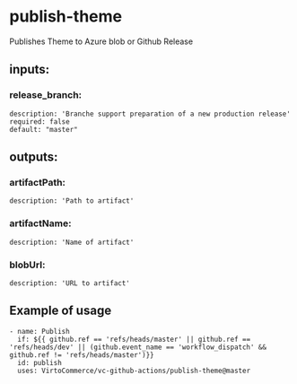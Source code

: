 # publish-theme

Publishes Theme to Azure blob or Github Release

## inputs:

### release_branch: 

    description: 'Branche support preparation of a new production release'
    required: false
    default: "master"

## outputs:

### artifactPath:

    description: 'Path to artifact'

### artifactName:

    description: 'Name of artifact'

### blobUrl:

    description: 'URL to artifact'

## Example of usage

```
- name: Publish
  if: ${{ github.ref == 'refs/heads/master' || github.ref == 'refs/heads/dev' || (github.event_name == 'workflow_dispatch' && github.ref != 'refs/heads/master')}}
  id: publish
  uses: VirtoCommerce/vc-github-actions/publish-theme@master
```
